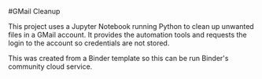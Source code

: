 #GMail Cleanup

This project uses a Jupyter Notebook running Python to clean up unwanted files in a GMail account.
It provides the automation tools and requests the login to the account so credentials are not stored.

This was created from a Binder template so this can be run Binder's community cloud service.

